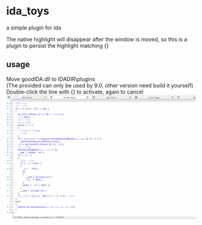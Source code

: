 # ida_toys
a simple plugin for ida

The native highlight will disappear after the window is moved, so this is a plugin to persist the highlight matching {}

## usage
Move goodIDA.dll to IDADIR\plugins\
(The provided can only be used by 9.0, other version need build it yourself)
Double-click the line with {} to activate, again to cancel
![](doc/hilight.gif)